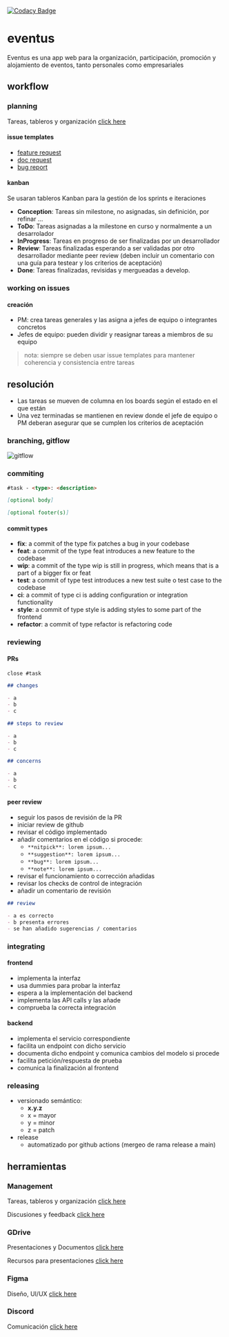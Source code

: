 [![Codacy Badge](https://app.codacy.com/project/badge/Grade/5c8e580db08a4cd683598a3c7c6eaf3b)](https://www.codacy.com/gh/ISPP-Eventia/eventus/dashboard?utm_source=github.com&utm_medium=referral&utm_content=ISPP-Eventia/eventus&utm_campaign=Badge_Grade)

# eventus

Eventus es una app web para la organización, participación, promoción y alojamiento de eventos, tanto personales como empresariales

## workflow

### planning

Tareas, tableros y organización
[click here](https://github.com/orgs/ISPP-Eventia/projects/1)

#### issue templates

- [feature request](https://github.com/ISPP-Eventia/eventus/issues/new?assignees=&labels=development&template=feature_request.md&title=task+-+)
- [doc request](https://github.com/ISPP-Eventia/eventus/issues/new?assignees=&labels=documentation&template=documentation-request.md&title=doc+-+)
- [bug report](https://github.com/ISPP-Eventia/eventus/issues/new?assignees=&labels=bug%2C+development&template=bug_report.md&title=bug+-+)

#### kanban

Se usaran tableros Kanban para la gestión de los sprints e iteraciones

- **Conception**: Tareas sin milestone, no asignadas, sin definición, por refinar ...
- **ToDo**: Tareas asignadas a la milestone en curso y normalmente a un desarrolador
- **InProgress**: Tareas en progreso de ser finalizadas por un desarrollador
- **Review**: Tareas finalizadas esperando a ser validadas por otro desarrollador mediante peer review (deben incluir un comentario con una guía para testear y los criterios de aceptación)
- **Done**: Tareas finalizadas, revisidas y mergueadas a develop.

### working on issues

#### creación

- PM: crea tareas generales y las asigna a jefes de equipo o integrantes concretos
- Jefes de equipo: pueden dividir y reasignar tareas a miembros de su equipo

> nota: siempre se deben usar issue templates para mantener coherencia y consistencia entre tareas

## resolución

- Las tareas se mueven de columna en los boards según el estado en el que están
- Una vez terminadas se mantienen en review donde el jefe de equipo o PM deberan asegurar que se cumplen los criterios de aceptación

### branching, gitflow

![gitflow](https://wac-cdn.atlassian.com/dam/jcr:cc0b526e-adb7-4d45-874e-9bcea9898b4a/04%20Hotfix%20branches.svg?cdnVersion=62)

### commiting

```md
#task - <type>: <description>

[optional body]

[optional footer(s)]
```

#### commit types

- **fix**: a commit of the type fix patches a bug in your codebase
- **feat**: a commit of the type feat introduces a new feature to the codebase
- **wip**: a commit of the type wip is still in progress, which means that is a part of a bigger fix or feat
- **test**: a commit of type test introduces a new test suite o test case to the codebase
- **ci**: a commit of type ci is adding configuration or integration functionality
- **style**: a commit of type style is adding styles to some part of the frontend
- **refactor**: a commit of type refactor is refactoring code

### reviewing

#### PRs

```md
close #task

## changes

- a
- b
- c

## steps to review

- a
- b
- c

## concerns

- a
- b
- c
```

#### peer review

- seguir los pasos de revisión de la PR
- iniciar review de github
- revisar el código implementado
- añadir comentarios en el código si procede:
  - `**nitpick**: lorem ipsum...`
  - `**suggestion**: lorem ipsum...`
  - `**bug**: lorem ipsum...`
  - `**note**: lorem ipsum...`
- revisar el funcionamiento o corrección añadidas
- revisar los checks de control de integración
- añadir un comentario de revisión

```md
## review

- a es correcto
- b presenta errores
- se han añadido sugerencias / comentarios
```

### integrating

#### frontend

- implementa la interfaz
- usa dummies para probar la interfaz
- espera a la implementación del backend
- implementa las API calls y las añade
- comprueba la correcta integración

#### backend

- implementa el servicio correspondiente
- facilita un endpoint con dicho servicio
- documenta dicho endpoint y comunica cambios del modelo si procede
- facilita petición/respuesta de prueba
- comunica la finalización al frontend

### releasing

- versionado semántico:
  - **x.y.z**
  - x = mayor
  - y = minor
  - z = patch
- release
  - automatizado por github actions (mergeo de rama release a main)

## herramientas

### Management

Tareas, tableros y organización
[click here](https://github.com/orgs/ISPP-Eventia/projects/1)

Discusiones y feedback
[click here](https://github.com/ISPP-Eventia/eventus/discussions)

### GDrive

Presentaciones y Documentos
[click here](https://drive.google.com/drive/folders/1TcJAmfqr-EsH7jqasPiwTlhzOfJOaZPX?usp=sharing)

Recursos para presentaciones
[click here](https://docs.google.com/presentation/d/1vKQdcYxonawY-QYqz2cH8jwVpIu1pL1b7-15bUWhIf0/edit?usp=sharing)

### Figma

Diseño, UI/UX
[click here](https://www.figma.com/file/7ncBwZS520GKSlelXwdCkM/Eventus?node-id=0%3A1)

### Discord

Comunicación
[click here](https://discord.gg/6EDFFWnk)
